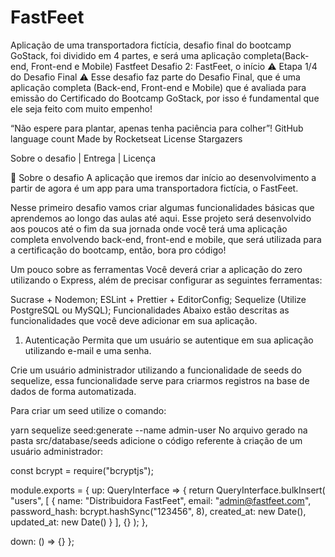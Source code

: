 # FastFeet
Aplicação de uma transportadora fictícia, desafio final do bootcamp GoStack, foi dividido em 4 partes, e será uma aplicação completa(Back-end, Front-end e Mobile)
Fastfeet
Desafio 2: FastFeet, o início
⚠️ Etapa 1/4 do Desafio Final ⚠️
Esse desafio faz parte do Desafio Final, que é uma aplicação completa (Back-end, Front-end e Mobile) que é avaliada para emissão do Certificado do Bootcamp GoStack, por isso é fundamental que ele seja feito com muito empenho!

“Não espere para plantar, apenas tenha paciência para colher”!
GitHub language count Made by Rocketseat License Stargazers

Sobre o desafio   |    Entrega   |    Licença

🚀 Sobre o desafio
A aplicação que iremos dar início ao desenvolvimento a partir de agora é um app para uma transportadora fictícia, o FastFeet.

Nesse primeiro desafio vamos criar algumas funcionalidades básicas que aprendemos ao longo das aulas até aqui. Esse projeto será desenvolvido aos poucos até o fim da sua jornada onde você terá uma aplicação completa envolvendo back-end, front-end e mobile, que será utilizada para a certificação do bootcamp, então, bora pro código!

Um pouco sobre as ferramentas
Você deverá criar a aplicação do zero utilizando o Express, além de precisar configurar as seguintes ferramentas:

Sucrase + Nodemon;
ESLint + Prettier + EditorConfig;
Sequelize (Utilize PostgreSQL ou MySQL);
Funcionalidades
Abaixo estão descritas as funcionalidades que você deve adicionar em sua aplicação.

1. Autenticação
Permita que um usuário se autentique em sua aplicação utilizando e-mail e uma senha.

Crie um usuário administrador utilizando a funcionalidade de seeds do sequelize, essa funcionalidade serve para criarmos registros na base de dados de forma automatizada.

Para criar um seed utilize o comando:

yarn sequelize seed:generate --name admin-user
No arquivo gerado na pasta src/database/seeds adicione o código referente à criação de um usuário administrador:

const bcrypt = require("bcryptjs");

module.exports = {
  up: QueryInterface => {
    return QueryInterface.bulkInsert(
      "users",
      [
        {
          name: "Distribuidora FastFeet",
          email: "admin@fastfeet.com",
          password_hash: bcrypt.hashSync("123456", 8),
          created_at: new Date(),
          updated_at: new Date()
        }
      ],
      {}
    );
  },

  down: () => {}
};

